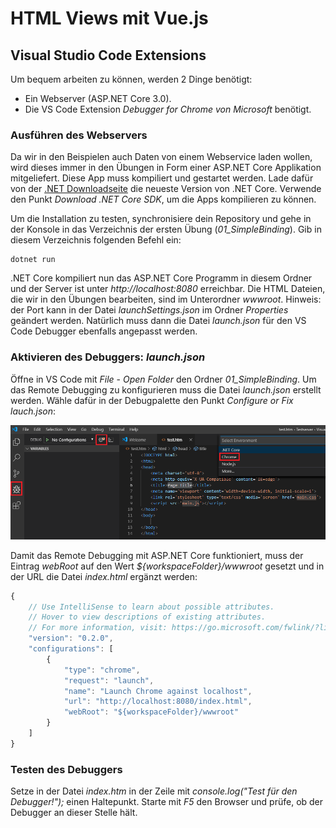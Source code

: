 # HTML Views mit Vue.js

## Visual Studio Code Extensions
Um bequem arbeiten zu können, werden 2 Dinge benötigt:
- Ein Webserver (ASP.NET Core 3.0).
- Die VS Code Extension *Debugger for Chrome von Microsoft* benötigt.

### Ausführen des Webservers
Da wir in den Beispielen auch Daten von einem Webservice laden wollen, wird dieses immer in den Übungen
in Form einer ASP.NET Core Applikation mitgeliefert. Diese App muss kompiliert und gestartet werden.
Lade dafür von der [.NET Downloadseite](https://dotnet.microsoft.com/download) die neueste Version von .NET Core.
Verwende den Punkt *Download .NET Core SDK*, um die Apps kompilieren zu können.

Um die Installation zu testen, synchronisiere dein Repository und gehe in der Konsole in das Verzeichnis
der ersten Übung (*01_SimpleBinding*). Gib in diesem Verzeichnis folgenden Befehl ein:
```
dotnet run
```

.NET Core kompiliert nun das ASP.NET Core Programm in diesem Ordner und der Server ist unter *http://localhost:8080*
erreichbar. Die HTML Dateien, die wir in den Übungen bearbeiten, sind im Unterordner *wwwroot*. Hinweis:
der Port kann in der Datei *launchSettings.json* im Ordner *Properties* geändert werden. Natürlich muss
dann die Datei *launch.json* für den VS Code Debugger ebenfalls angepasst werden.

### Aktivieren des Debuggers: *launch.json*
Öffne in VS Code mit *File* - *Open Folder* den Ordner *01_SimpleBinding*. Um das Remote Debugging zu
konfigurieren muss die Datei *launch.json* erstellt werden. Wähle dafür in der Debugpalette den Punkt 
*Configure or Fix lauch.json*:

![](vscode_debugsettings.png)

Damit das Remote Debugging mit ASP.NET Core funktioniert, muss der Eintrag *webRoot* auf den Wert
*${workspaceFolder}/wwwroot* gesetzt und in der URL die Datei *index.html* ergänzt werden:

```js
{
    // Use IntelliSense to learn about possible attributes.
    // Hover to view descriptions of existing attributes.
    // For more information, visit: https://go.microsoft.com/fwlink/?linkid=830387
    "version": "0.2.0",
    "configurations": [
        {
            "type": "chrome",
            "request": "launch",
            "name": "Launch Chrome against localhost",
            "url": "http://localhost:8080/index.html",
            "webRoot": "${workspaceFolder}/wwwroot"
        }
    ]
}
```

### Testen des Debuggers
Setze in der Datei *index.htm* in der Zeile mit *console.log("Test für den Debugger!");* einen Haltepunkt.
Starte mit *F5* den Browser und prüfe, ob der Debugger an dieser Stelle hält.
